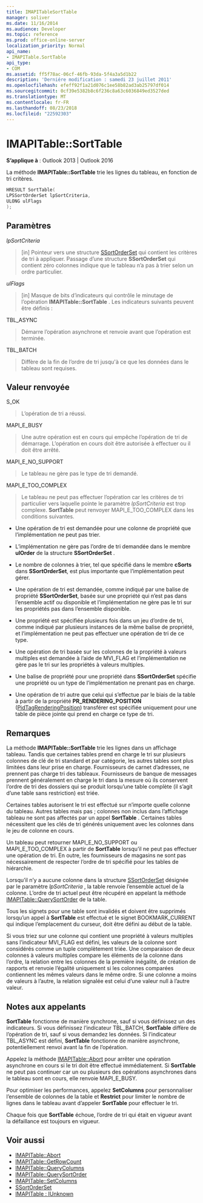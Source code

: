 ```yaml
---
title: IMAPITableSortTable
manager: soliver
ms.date: 11/16/2014
ms.audience: Developer
ms.topic: reference
ms.prod: office-online-server
localization_priority: Normal
api_name:
- IMAPITable.SortTable
api_type:
- COM
ms.assetid: ff5f78ac-06cf-46fb-93da-5f4a3a5d1b22
description: 'Derniére modification : samedi 23 juillet 2011'
ms.openlocfilehash: efeff92f1a21d076c1ee58b82ad3ab25797df014
ms.sourcegitcommit: 0cf39e5382b8c6f236c8a63c6036849ed3527ded
ms.translationtype: MT
ms.contentlocale: fr-FR
ms.lasthandoff: 08/23/2018
ms.locfileid: "22592303"
---
```

# <a name="imapitablesorttable"></a>IMAPITable::SortTable

**S’applique à** : Outlook 2013 | Outlook 2016 
  
La méthode **IMAPITable::SortTable** trie les lignes du tableau, en fonction de tri critères. 
  
```cpp
HRESULT SortTable(
LPSSortOrderSet lpSortCriteria,
ULONG ulFlags
);
```

## <a name="parameters"></a>Paramètres

_lpSortCriteria_
  
> [in] Pointeur vers une structure [SSortOrderSet](ssortorderset.md) qui contient les critères de tri à appliquer. Passage d’une structure **SSortOrderSet** qui contient zéro colonnes indique que le tableau n’a pas à trier selon un ordre particulier. 
    
_ulFlags_
  
> [in] Masque de bits d’indicateurs qui contrôle le minutage de l’opération **IMAPITable::SortTable** . Les indicateurs suivants peuvent être définis : 
    
TBL_ASYNC 
  
> Démarre l’opération asynchrone et renvoie avant que l’opération est terminée.
    
TBL_BATCH 
  
> Diffère de la fin de l’ordre de tri jusqu'à ce que les données dans le tableau sont requises.
    
## <a name="return-value"></a>Valeur renvoyée

S_OK 
  
> L’opération de tri a réussi.
    
MAPI_E_BUSY 
  
> Une autre opération est en cours qui empêche l’opération de tri de démarrage. L’opération en cours doit être autorisée à effectuer ou il doit être arrêté.
    
MAPI_E_NO_SUPPORT 
  
> Le tableau ne gère pas le type de tri demandé.
    
MAPI_E_TOO_COMPLEX 
  
> Le tableau ne peut pas effectuer l’opération car les critères de tri particulier vers laquelle pointe le paramètre _lpSortCriteria_ est trop complexe. **SortTable** peut renvoyer MAPI_E_TOO_COMPLEX dans les conditions suivantes. 
    
   - Une opération de tri est demandée pour une colonne de propriété que l’implémentation ne peut pas trier.
    
   - L’implémentation ne gère pas l’ordre de tri demandée dans le membre **ulOrder** de la structure **SSortOrderSet** . 
    
   - Le nombre de colonnes à trier, tel que spécifié dans le membre **cSorts** dans **SSortOrderSet**, est plus importante que l’implémentation peut gérer.
    
   - Une opération de tri est demandée, comme indiqué par une balise de propriété **SSortOrderSet**, basée sur une propriété qui n’est pas dans l’ensemble actif ou disponible et l’implémentation ne gère pas le tri sur les propriétés pas dans l’ensemble disponible.
    
   - Une propriété est spécifiée plusieurs fois dans un jeu d’ordre de tri, comme indiqué par plusieurs instances de la même balise de propriété, et l’implémentation ne peut pas effectuer une opération de tri de ce type.
    
   - Une opération de tri basée sur les colonnes de la propriété à valeurs multiples est demandée à l’aide de MVI_FLAG et l’implémentation ne gère pas le tri sur les propriétés à valeurs multiples. 
    
   - Une balise de propriété pour une propriété dans **SSortOrderSet** spécifie une propriété ou un type de l’implémentation ne prenant pas en charge. 
    
   - Une opération de tri autre que celui qui s’effectue par le biais de la table à partir de la propriété **PR_RENDERING_POSITION** ([PidTagRenderingPosition](pidtagrenderingposition-canonical-property.md)) transférer est spécifiée uniquement pour une table de pièce jointe qui prend en charge ce type de tri.
    
## <a name="remarks"></a>Remarques

La méthode **IMAPITable::SortTable** trie les lignes dans un affichage tableau. Tandis que certaines tables prend en charge le tri sur plusieurs colonnes de clé de tri standard et par catégorie, les autres tables sont plus limitées dans leur prise en charge. Fournisseurs de carnet d’adresses, ne prennent pas charge tri des tableaux. Fournisseurs de banque de messages prennent généralement en charge le tri dans la mesure où ils conservent l’ordre de tri des dossiers qui se produit lorsqu’une table complète (il s’agit d’une table sans restriction) est triée. 
  
Certaines tables autorisent le tri est effectué sur n’importe quelle colonne du tableau. Autres tables mais pas ; colonnes non inclus dans l’affichage tableau ne sont pas affectés par un appel **SortTable** . Certaines tables nécessitent que les clés de tri générés uniquement avec les colonnes dans le jeu de colonne en cours. 
  
Un tableau peut retourner MAPI_E_NO_SUPPORT ou MAPI_E_TOO_COMPLEX à partir de **SortTable** lorsqu’il ne peut pas effectuer une opération de tri. En outre, les fournisseurs de magasins ne sont pas nécessairement de respecter l’ordre de tri spécifié pour les tables de hiérarchie. 
  
Lorsqu’il n’y a aucune colonne dans la structure [SSortOrderSet](ssortorderset.md) désignée par le paramètre _lpSortCriteria_ , la table renvoie l’ensemble actuel de la colonne. L’ordre de tri actuel peut être récupéré en appelant la méthode [IMAPITable::QuerySortOrder](imapitable-querysortorder.md) de la table. 
  
Tous les signets pour une table sont invalidés et doivent être supprimés lorsqu’un appel à **SortTable** est effectué et le signet BOOKMARK_CURRENT qui indique l’emplacement du curseur, doit être défini au début de la table. 
  
Si vous triez sur une colonne qui contient une propriété à valeurs multiples sans l’indicateur MVI_FLAG est défini, les valeurs de la colonne sont considérés comme un tuple complètement triée. Une comparaison de deux colonnes à valeurs multiples compare les éléments de la colonne dans l’ordre, la relation entre les colonnes de la première inégalité, de création de rapports et renvoie l’égalité uniquement si les colonnes comparées contiennent les mêmes valeurs dans le même ordre. Si une colonne a moins de valeurs à l’autre, la relation signalée est celui d’une valeur null à l’autre valeur.
  
## <a name="notes-to-callers"></a>Notes aux appelants

**SortTable** fonctionne de manière synchrone, sauf si vous définissez un des indicateurs. Si vous définissez l’indicateur TBL_BATCH, **SortTable** diffère de l’opération de tri, sauf si vous demandez les données. Si l’indicateur TBL_ASYNC est défini, **SortTable** fonctionne de manière asynchrone, potentiellement renvoi avant la fin de l’opération. 
  
Appelez la méthode [IMAPITable::Abort](imapitable-abort.md) pour arrêter une opération asynchrone en cours si le tri doit être effectué immédiatement. Si **SortTable** ne peut pas continuer car un ou plusieurs des opérations asynchrones dans le tableau sont en cours, elle renvoie MAPI_E_BUSY. 
  
Pour optimiser les performances, appelez **SetColumns** pour personnaliser l’ensemble de colonnes de la table et **Restrict** pour limiter le nombre de lignes dans le tableau avant d’appeler **SortTable** pour effectuer le tri. 
  
Chaque fois que **SortTable** échoue, l’ordre de tri qui était en vigueur avant la défaillance est toujours en vigueur. 
  
## <a name="see-also"></a>Voir aussi

- [IMAPITable::Abort](imapitable-abort.md)
- [IMAPITable::GetRowCount](imapitable-getrowcount.md)
- [IMAPITable::QueryColumns](imapitable-querycolumns.md)
- [IMAPITable::QuerySortOrder](imapitable-querysortorder.md)
- [IMAPITable::SetColumns](imapitable-setcolumns.md)
- [SSortOrderSet](ssortorderset.md)
- [IMAPITable : IUnknown](imapitableiunknown.md)

